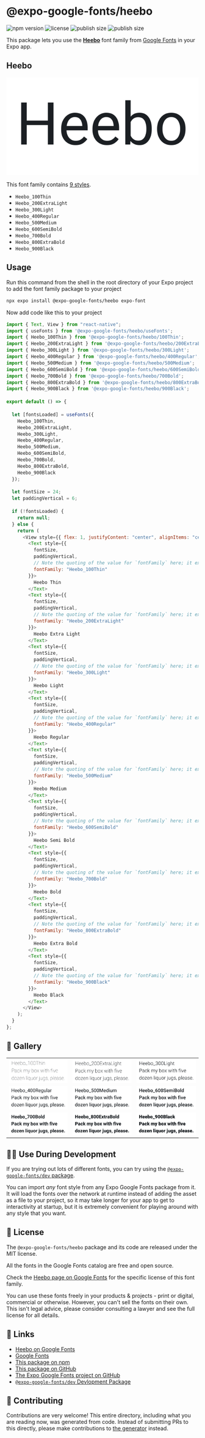 # @expo-google-fonts/heebo

![npm version](https://flat.badgen.net/npm/v/@expo-google-fonts/heebo)
![license](https://flat.badgen.net/github/license/expo/google-fonts)
![publish size](https://flat.badgen.net/packagephobia/install/@expo-google-fonts/heebo)
![publish size](https://flat.badgen.net/packagephobia/publish/@expo-google-fonts/heebo)

This package lets you use the [**Heebo**](https://fonts.google.com/specimen/Heebo) font family from [Google Fonts](https://fonts.google.com/) in your Expo app.

## Heebo

![Heebo](./font-family.png)

This font family contains [9 styles](#-gallery).

- `Heebo_100Thin`
- `Heebo_200ExtraLight`
- `Heebo_300Light`
- `Heebo_400Regular`
- `Heebo_500Medium`
- `Heebo_600SemiBold`
- `Heebo_700Bold`
- `Heebo_800ExtraBold`
- `Heebo_900Black`

## Usage

Run this command from the shell in the root directory of your Expo project to add the font family package to your project

```sh
npx expo install @expo-google-fonts/heebo expo-font
```

Now add code like this to your project

```js
import { Text, View } from "react-native";
import { useFonts } from '@expo-google-fonts/heebo/useFonts';
import { Heebo_100Thin } from '@expo-google-fonts/heebo/100Thin';
import { Heebo_200ExtraLight } from '@expo-google-fonts/heebo/200ExtraLight';
import { Heebo_300Light } from '@expo-google-fonts/heebo/300Light';
import { Heebo_400Regular } from '@expo-google-fonts/heebo/400Regular';
import { Heebo_500Medium } from '@expo-google-fonts/heebo/500Medium';
import { Heebo_600SemiBold } from '@expo-google-fonts/heebo/600SemiBold';
import { Heebo_700Bold } from '@expo-google-fonts/heebo/700Bold';
import { Heebo_800ExtraBold } from '@expo-google-fonts/heebo/800ExtraBold';
import { Heebo_900Black } from '@expo-google-fonts/heebo/900Black';

export default () => {

  let [fontsLoaded] = useFonts({
    Heebo_100Thin, 
    Heebo_200ExtraLight, 
    Heebo_300Light, 
    Heebo_400Regular, 
    Heebo_500Medium, 
    Heebo_600SemiBold, 
    Heebo_700Bold, 
    Heebo_800ExtraBold, 
    Heebo_900Black
  });

  let fontSize = 24;
  let paddingVertical = 6;

  if (!fontsLoaded) {
    return null;
  } else {
    return (
      <View style={{ flex: 1, justifyContent: "center", alignItems: "center" }}>
        <Text style={{
          fontSize,
          paddingVertical,
          // Note the quoting of the value for `fontFamily` here; it expects a string!
          fontFamily: "Heebo_100Thin"
        }}>
          Heebo Thin
        </Text>
        <Text style={{
          fontSize,
          paddingVertical,
          // Note the quoting of the value for `fontFamily` here; it expects a string!
          fontFamily: "Heebo_200ExtraLight"
        }}>
          Heebo Extra Light
        </Text>
        <Text style={{
          fontSize,
          paddingVertical,
          // Note the quoting of the value for `fontFamily` here; it expects a string!
          fontFamily: "Heebo_300Light"
        }}>
          Heebo Light
        </Text>
        <Text style={{
          fontSize,
          paddingVertical,
          // Note the quoting of the value for `fontFamily` here; it expects a string!
          fontFamily: "Heebo_400Regular"
        }}>
          Heebo Regular
        </Text>
        <Text style={{
          fontSize,
          paddingVertical,
          // Note the quoting of the value for `fontFamily` here; it expects a string!
          fontFamily: "Heebo_500Medium"
        }}>
          Heebo Medium
        </Text>
        <Text style={{
          fontSize,
          paddingVertical,
          // Note the quoting of the value for `fontFamily` here; it expects a string!
          fontFamily: "Heebo_600SemiBold"
        }}>
          Heebo Semi Bold
        </Text>
        <Text style={{
          fontSize,
          paddingVertical,
          // Note the quoting of the value for `fontFamily` here; it expects a string!
          fontFamily: "Heebo_700Bold"
        }}>
          Heebo Bold
        </Text>
        <Text style={{
          fontSize,
          paddingVertical,
          // Note the quoting of the value for `fontFamily` here; it expects a string!
          fontFamily: "Heebo_800ExtraBold"
        }}>
          Heebo Extra Bold
        </Text>
        <Text style={{
          fontSize,
          paddingVertical,
          // Note the quoting of the value for `fontFamily` here; it expects a string!
          fontFamily: "Heebo_900Black"
        }}>
          Heebo Black
        </Text>
      </View>
    );
  }
};
```

## 🔡 Gallery


||||
|-|-|-|
|![Heebo_100Thin](./100Thin/Heebo_100Thin.ttf.png)|![Heebo_200ExtraLight](./200ExtraLight/Heebo_200ExtraLight.ttf.png)|![Heebo_300Light](./300Light/Heebo_300Light.ttf.png)||
|![Heebo_400Regular](./400Regular/Heebo_400Regular.ttf.png)|![Heebo_500Medium](./500Medium/Heebo_500Medium.ttf.png)|![Heebo_600SemiBold](./600SemiBold/Heebo_600SemiBold.ttf.png)||
|![Heebo_700Bold](./700Bold/Heebo_700Bold.ttf.png)|![Heebo_800ExtraBold](./800ExtraBold/Heebo_800ExtraBold.ttf.png)|![Heebo_900Black](./900Black/Heebo_900Black.ttf.png)||


## 👩‍💻 Use During Development

If you are trying out lots of different fonts, you can try using the [`@expo-google-fonts/dev` package](https://github.com/expo/google-fonts/tree/master/font-packages/dev#readme).

You can import _any_ font style from any Expo Google Fonts package from it. It will load the fonts over the network at runtime instead of adding the asset as a file to your project, so it may take longer for your app to get to interactivity at startup, but it is extremely convenient for playing around with any style that you want.


## 📖 License

The `@expo-google-fonts/heebo` package and its code are released under the MIT license.

All the fonts in the Google Fonts catalog are free and open source.

Check the [Heebo page on Google Fonts](https://fonts.google.com/specimen/Heebo) for the specific license of this font family.

You can use these fonts freely in your products & projects - print or digital, commercial or otherwise. However, you can't sell the fonts on their own. This isn't legal advice, please consider consulting a lawyer and see the full license for all details.

## 🔗 Links

- [Heebo on Google Fonts](https://fonts.google.com/specimen/Heebo)
- [Google Fonts](https://fonts.google.com/)
- [This package on npm](https://www.npmjs.com/package/@expo-google-fonts/heebo)
- [This package on GitHub](https://github.com/expo/google-fonts/tree/master/font-packages/heebo)
- [The Expo Google Fonts project on GitHub](https://github.com/expo/google-fonts)
- [`@expo-google-fonts/dev` Devlopment Package](https://github.com/expo/google-fonts/tree/master/font-packages/dev)

## 🤝 Contributing

Contributions are very welcome! This entire directory, including what you are reading now, was generated from code. Instead of submitting PRs to this directly, please make contributions to [the generator](https://github.com/expo/google-fonts/tree/master/packages/generator) instead.

